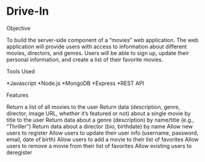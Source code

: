 # Drive-In

Objective

To build the server-side component of a “movies” web application. The web application will provide users with access to information about different movies, directors, and genres.
Users will be able to sign up, update their personal information, and create a list of their favorite movies.

Tools Used

*Javascript
*Node.js
*MongoDB
*Express
\*REST API

Features

Return a list of all movies to the user
Return data (description, genre, director, image URL, whether it’s featured or not) about a single movie by title to the user
Return data about a genre (description) by name/title (e.g., “Thriller”)
Return data about a director (bio, birthdate) by name
Allow new users to register
Allow users to update their user info (username, password, email, date of birth)
Allow users to add a movie to their list of favorites
Allow users to remove a movie from their list of favorites
Allow existing users to deregister

